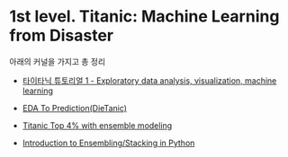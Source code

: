 # 1st level. Titanic: Machine Learning from Disaster

아래의 커널을 가지고 총 정리

- [타이타닉 튜토리얼 1 - Exploratory data analysis, visualization, machine learning](https://kaggle-kr.tistory.com/32#:~:text=%ED%83%80%EC%9D%B4%ED%83%80%EB%8B%89%20%ED%8A%9C%ED%86%A0%EB%A6%AC%EC%96%BC%201%20-%20Exploratory%20data%20analysis%2C%20visualization%2C%20machine%20learning)

- [EDA To Prediction(DieTanic)](https://www.kaggle.com/ash316/eda-to-prediction-dietanic)

- [Titanic Top 4% with ensemble modeling](https://www.kaggle.com/yassineghouzam/titanic-top-4-with-ensemble-modeling)

- [Introduction to Ensembling/Stacking in Python](https://www.kaggle.com/arthurtok/introduction-to-ensembling-stacking-in-python)
